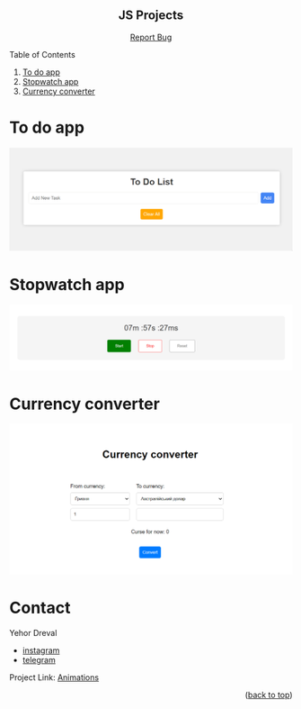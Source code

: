 <div id="top"></div>

<!-- PROJECT LOGO -->
<br />
<div align="center">

<h2 align="center">JS Projects</h2>

  <p align="center">
    <a href="https://github.com/Freekson/js-projects/issues">Report Bug</a>

  </p>
</div>

<!-- TABLE OF CONTENTS -->

  <p>Table of Contents</p>
  <ol>   
    <li><a href="#to-do-app">To do app</a></li>
    <li><a href="#stopwatch-app">Stopwatch app</a></li>
    <li><a href="#currency-converter">Currency converter</a></li>
  </ol>

<div id="to-do-app"></div>

# To do app

![To do app](readme-source/chrome_SA31proGhr.gif)

<div id="#stopwatch-app"></div>

# Stopwatch app

![Stopwatch app](readme-source/chrome_SLhAxFmGbU.gif)

<div id="#currency-converter"></div>

# Сurrency converter

![Сurrency converter](readme-source/chrome_pq9YJ1ose9.gif)

# Contact

Yehor Dreval

- [instagram](https://www.instagram.com/freeksons)
- [telegram](https://t.me/freekson)

Project Link: [Animations](https://github.com/Freekson/various-animations)

<p align="right">(<a href="#top">back to top</a>)</p>
